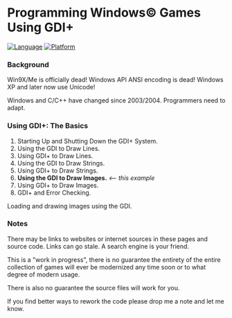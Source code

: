 # Programming Windows© Games Using GDI+

[![Language](https://img.shields.io/badge/Language%20-C++-blue.svg)](https://github.com/GeorgePimpleton/Win32-games/)
[![Platform](https://img.shields.io/badge/Platform%20-Win32-blue.svg)](https://github.com/GeorgePimpleton/Win32-games/)

### Background

Win9X/Me is officially dead!  Windows API ANSI encoding is dead!  Windows XP and later now use Unicode!

Windows and C/C++ have changed since 2003/2004.  Programmers need to adapt.

### Using GDI+: The Basics

1. Starting Up and Shutting Down the GDI+ System.
2. Using the GDI to Draw Lines.
3. Using GDI+ to Draw Lines.
4. Using the GDI to Draw Strings.
5. Using GDI+ to Draw Strings.
6. **Using the GDI to Draw Images.**  *<-- this example*
7. Using GDI+ to Draw Images.
8. GDI+ and Error Checking.

Loading and drawing images using the GDI.

### Notes

There may be links to websites or internet sources in these pages and source code. Links can go stale. A search engine is your friend.

This is a "work in progress", there is no guarantee the entirety of the entire collection of games will ever be modernized any time soon or to what degree of modern usage.

There is also no guarantee the source files will work for you.

If you find better ways to rework the code please drop me a note and let me know.